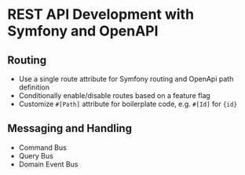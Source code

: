 # REST API Development with Symfony and OpenAPI

## Routing

 * Use a single route attribute for Symfony routing and OpenApi path definition
 * Conditionally enable/disable routes based on a feature flag
 * Customize `#[Path]` attribute for boilerplate code, e.g. `#[Id]` for `{id}`

## Messaging and Handling

 * Command Bus
 * Query Bus
 * Domain Event Bus
